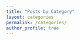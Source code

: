 ```yaml
---
title: "Posts by Category"
layout: categories
permalink: /categories/
author_profile: true
---
```



